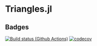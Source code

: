 # Triangles.jl

## Badges
[![Build status (Github Actions)](http://github.com/Juliactuary/Triangles.jl/workflows/CI/badge.svg)](http://github.com/Juliactuary/Triangles.jl/actions)
[![codecov](https://codecov.io/gh/Juliactuary/Triangles.jl/branch/main/graph/badge.svg?token=TJHTKT1US9)](https://codecov.io/gh/Juliactuary/Triangles.jl)